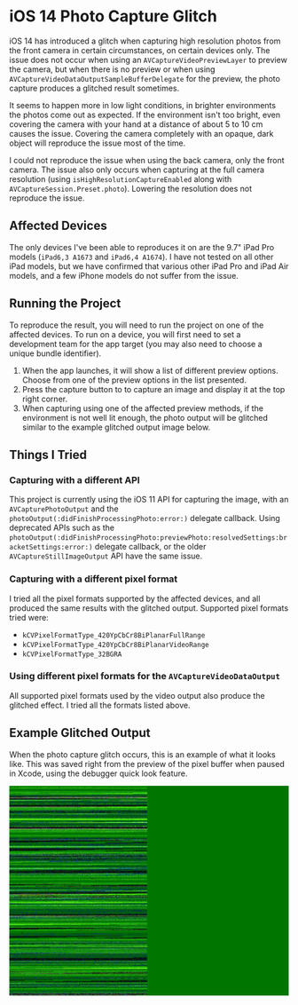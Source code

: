 #  iOS 14 Photo Capture Glitch

iOS 14 has introduced a glitch when capturing high resolution photos from the front camera in certain circumstances, on certain devices only. The issue does not occur when using an `AVCaptureVideoPreviewLayer` to preview the camera, but when there is no preview or when using `AVCaptureVideoDataOutputSampleBufferDelegate` for the preview, the photo capture produces a glitched result sometimes.  

It seems to happen more in low light conditions, in brighter environments the photos come out as expected. If the environment isn't too bright, even covering the camera with your hand at a distance of about 5 to 10 cm causes the issue. Covering the camera completely with an opaque, dark object will reproduce the issue most of the time.

I could not reproduce the issue when using the back camera, only the front camera. The issue also only occurs when capturing at the full camera resolution (using `isHighResolutionCaptureEnabled` along with `AVCaptureSession.Preset.photo`). Lowering the resolution does not reproduce the issue.

## Affected Devices

The only devices I've been able to reproduces it on are the 9.7" iPad Pro models (`iPad6,3 A1673` and `iPad6,4 A1674`). I have not tested on all other iPad models, but we have confirmed that various other iPad Pro and iPad Air models, and a few iPhone models do not suffer from the issue. 

## Running the Project

To reproduce the result, you will need to run the project on one of the affected devices. To run on a device, you will first need to set a development team for the app target (you may also need to choose a unique bundle identifier).

1. When the app launches, it will show a list of different preview options. Choose from one of the preview options in the list presented. 
2. Press the capture button to to capture an image and display it at the top right corner. 
3. When capturing using one of the affected preview methods, if the environment is not well lit enough, the photo output will be glitched similar to the example glitched output image below.

## Things I Tried

### Capturing with a different API

This project is currently using the iOS 11 API for capturing the image, with an  `AVCapturePhotoOutput` and the `photoOutput(:didFinishProcessingPhoto:error:)` delegate callback. Using deprecated APIs such as the `photoOutput(:didFinishProcessingPhoto:previewPhoto:resolvedSettings:bracketSettings:error:)` delegate callback, or the older `AVCaptureStillImageOutput` API have the same issue.

### Capturing with a different pixel format

I tried all the pixel formats supported by the affected devices, and all produced the same results with the glitched output. Supported pixel formats tried were:

- `kCVPixelFormatType_420YpCbCr8BiPlanarFullRange`
- `kCVPixelFormatType_420YpCbCr8BiPlanarVideoRange`
- `kCVPixelFormatType_32BGRA`

### Using different pixel formats for the `AVCaptureVideoDataOutput`

All supported pixel formats used by the video output also produce the glitched effect. I tried all the formats listed above.

## Example Glitched Output

When the photo capture glitch occurs, this is an example of what it looks like. This was saved right from the preview of the pixel buffer when paused in Xcode, using the debugger quick look feature.

![Example Glitched Output](example.jpg "Example Glitched Output")
